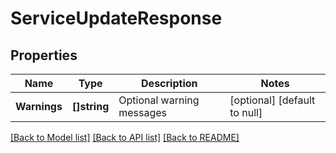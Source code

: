 # ServiceUpdateResponse

## Properties
Name | Type | Description | Notes
------------ | ------------- | ------------- | -------------
**Warnings** | **[]string** | Optional warning messages | [optional] [default to null]

[[Back to Model list]](../README.md#documentation-for-models) [[Back to API list]](../README.md#documentation-for-api-endpoints) [[Back to README]](../README.md)

